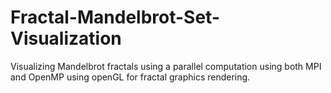 # Fractal-Mandelbrot-Set-Visualization
Visualizing Mandelbrot fractals using a parallel computation using both MPI and OpenMP  using openGL for fractal graphics rendering.
